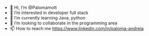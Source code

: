 - 👋 Hi, I’m @Palomamott 
- 👀 I’m interested in developer full stack
- 🌱 I’m currently learning Java, python
- 💞️ I’m looking to collaborate in the programming area
- 📫 How to reach me https://www.linkedin.com/in/paloma-andreia

<!---
Palomamott/Palomamott is a ✨ special ✨ repository because its `README.md` (this file) appears on your GitHub profile.
You can click the Preview link to take a look at your changes.
--->
